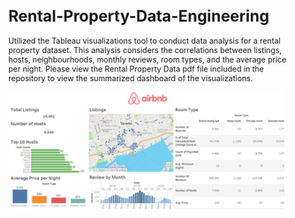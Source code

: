 # Rental-Property-Data-Engineering

Utilized the Tableau visualizations tool to conduct data analysis for a rental property dataset. This analysis considers the correlations between listings, hosts, neighbourhoods, monthly reviews, room types, and the average price per night. Please view the Rental Property Data pdf file included in the repository to view the summarized dashboard of the visualizations.

![Screenshot](Airbnb_Toronto.png)
